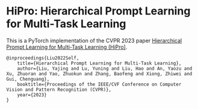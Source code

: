 #  HiPro: Hierarchical Prompt Learning for Multi-Task Learning

This is a PyTorch implementation of the CVPR 2023 paper [Hierarchical Prompt Learning for Multi-Task Learning (HiPro)](https://github.com/lynlynlyn/hipro).

```
@inproceedings{Liu2022Self,
	title={Hierarchical Prompt Learning for Multi-Task Learning},
	author={Liu, Yajing and Lu, Yuning and Liu, Hao and An, Yaozu and Xu, Zhuoran and Yao, Zhuokun and Zhang, Baofeng and Xiong, Zhiwei and Gui, Chenguang},
	booktitle={Proceedings of the IEEE/CVF Conference on Computer Vision and Pattern Recognition (CVPR)},
	year={2023}
}
```
